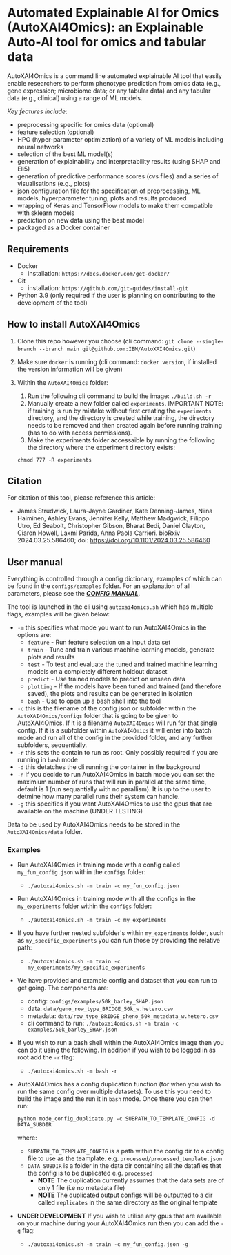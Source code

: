 <!--
 Copyright 2024 IBM Corp.
 
 Licensed under the Apache License, Version 2.0 (the "License");
 you may not use this file except in compliance with the License.
 You may obtain a copy of the License at
 
     http://www.apache.org/licenses/LICENSE-2.0
 
 Unless required by applicable law or agreed to in writing, software
 distributed under the License is distributed on an "AS IS" BASIS,
 WITHOUT WARRANTIES OR CONDITIONS OF ANY KIND, either express or implied.
 See the License for the specific language governing permissions and
 limitations under the License.
-->

# Automated Explainable AI for Omics (AutoXAI4Omics): an Explainable Auto-AI tool for omics and tabular data

AutoXAI4Omics is a command line automated explainable AI tool that easily enable researchers to perform phenotype prediction from omics data (e.g., gene expression; microbiome data; or any tabular data) and any tabular data (e.g., clinical) using a range of ML models.

*Key features include*:

* preprocessing specific for omics data (optional)
* feature selection (optional)
* HPO (hyper-parameter optimization) of a variety of ML models including neural networks
* selection of the best ML model(s)
* generation of explainability and interpretability results (using SHAP and Eli5)
* generation of predictive performance scores (cvs files) and a series of visualisations (e.g., plots)
* json configuration file for the specification of preprocessing, ML models, hyperparameter tuning, plots and results produced
* wrapping of Keras and TensorFlow models to make them compatible with sklearn models
* prediction on new data using the best model
* packaged as a Docker container

## Requirements

* Docker
  * installation: `https://docs.docker.com/get-docker/`
* Git
  * installation: `https://github.com/git-guides/install-git`
* Python 3.9 (only required if the user is planning on contributing to the development of the tool)

## How to install AutoXAI4Omics

 1. Clone this repo however you choose (cli command: `git clone --single-branch --branch main git@github.com:IBM/AutoXAI4Omics.git`)
 2. Make sure `docker` is running (cli command: `docker version`, if installed the version information will be given)
 3. Within the `AutoXAI4Omics` folder:
       1. Run the following cli command to build the image: `./build.sh -r`
       2. Manually create a new folder called `experiments`. IMPORTANT NOTE: if training is run by mistake without first creating the `experiments` directory, and the directory is created while training, the directory needs to be removed and then created again before running training (has to do with access permissions).
       3. Make the experiments folder accessaible by running the following the directory where the experiment directory exists:

       ```shell
       chmod 777 -R experiments 
       ```

## Citation

For citation of this tool, please reference this article:

* James Strudwick, Laura-Jayne Gardiner, Kate Denning-James, Niina Haiminen, Ashley Evans, Jennifer Kelly, Matthew Madgwick, Filippo Utro, Ed Seabolt, Christopher Gibson, Bharat Bedi, Daniel Clayton, Ciaron Howell, Laxmi Parida, Anna Paola Carrieri. bioRxiv 2024.03.25.586460; doi: <https://doi.org/10.1101/2024.03.25.586460>

## User manual

Everything is controlled through a config dictionary, examples of which can be found in the `configs/exmaples` folder. For an explanation of all parameters, please see the [***CONFIG MANUAL***](https://github.ibm.com/BiomedSciAI-Innersource/AutoXAI4Omics/blob/main/configs/CONFIG_MANUAL.md).

The tool is launched in the cli using `autoxai4omics.sh` which has multiple flags, examples will be given below:

* `-m` this specifies what mode you want to run AutoXAI4Omics in the options are:
  * `feature` - Run feature selection on a input data set
  * `train` - Tune and train various machine learning models, generate plots and results
  * `test` - To test and evaluate the tuned and trained machine learning models on a completely different holdout dataset
  * `predict` - Use trained models to predict on unseen data
  * `plotting` - If the models have been tuned and trained (and therefore saved), the plots and results can be generated in isolation
  * `bash` - Use to open up a bash shell into the tool
* `-c` this is the filename of the config json or subfolder within the `AutoXAI4Omics/configs` folder that is going to be given to AutoXAI4Omics. If it is a filename `AutoXAI4Omics` will run for that single config. If it is a subfolder within `AutoXAI4Omics` it will enter into batch mode and run all of the config in the provided folder, and any further subfolders, sequentially.
* `-r` this sets the contain to run as root. Only possibly required if you are running in `bash` mode
* `-d` this detatches the cli running the container in the background
* `-n` if you decide to run AutoXAI4Omics in batch mode you can set the maximium number of runs that will run in parallel at the same time, default is 1 (run sequantially with no parallism). It is up to the user to detmine how many parallel runs their system can handle.
* `-g` this specifies if you want AutoXAI4Omics to use the gpus that are available on the machine (UNDER TESTING)

Data to be used by AutoXAI4Omics needs to be stored in the `AutoXAI4Omics/data` folder.

### Examples

* Run AutoXAI4Omics in training mode with a config called `my_fun_config.json` within the `configs` folder:
  * `./autoxai4omics.sh -m train -c my_fun_config.json`
* Run AutoXAI4Omics in training mode with all the configs in the `my_experiments` folder within the `configs` folder:
  * `./autoxai4omics.sh -m train -c my_experiments`
* If you have further nested subfolder's within `my_experiments` folder, such as `my_specific_experiments` you can run those by providing the relative path:
  * `./autoxai4omics.sh -m train -c my_experiments/my_specific_experiments`

* We have provided and example config and dataset that you can run to get going. The components are:
  * config: `configs/examples/50k_barley_SHAP.json`
  * data: `data/geno_row_type_BRIDGE_50k_w.hetero.csv`
  * metadata: `data/row_type_BRIDGE_pheno_50k_metadata_w.hetero.csv`
  * cli command to run: `./autoxai4omics.sh -m train -c examples/50k_barley_SHAP.json`

* If you wish to run a bash shell within the AutoXAI4Omics image then you can do it using the following. In addition if you wish to be logged in as root add the `-r` flag:
  * `./autoxai4omics.sh -m bash -r`

* AutoXAI4Omics has a config duplication function (for when you wish to run the same config over multiple datasets). To use this you need to build the image and the run it in `bash` mode. Once there you can then run:
  
  ```shell
  python mode_config_duplicate.py -c SUBPATH_TO_TEMPLATE_CONFIG -d DATA_SUBDIR
  ```

  where:
  * `SUBPATH_TO_TEMPLATE_CONFIG` is a path within the config dir to a config file to use as the teamplate. e.g. `processed/processed_template.json`
  * `DATA_SUBDIR` is a folder in the data dir containing all the datafiles that the config is to be duplicated e.g. `processed`
    * **NOTE** The duplication currently assumes that the data sets are of only 1 file (i.e no metadata file)
    * **NOTE** The duplicated output configs will be outputted to a dir called `replicates` in the same directory as the original template

* **UNDER DEVELOPMENT** If you wish to utilise any gpus that are available on your machine during your AutoXAI4Omics run then you can add the `-g` flag:
  * `./autoxai4omics.sh -m train -c my_fun_config.json -g`

